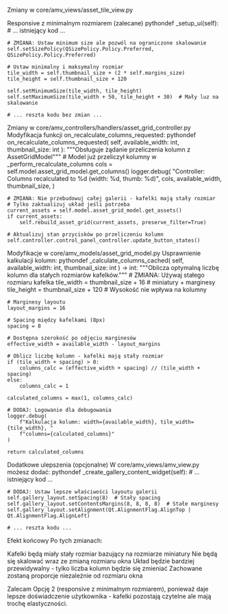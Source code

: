 Zmiany w core/amv_views/asset_tile_view.py

Responsive z minimalnym rozmiarem (zalecane)
pythondef _setup_ui(self):
    # ... istniejący kod ...
    
    # ZMIANA: Ustaw minimum size ale pozwól na ograniczone skalowanie
    self.setSizePolicy(QSizePolicy.Policy.Preferred, QSizePolicy.Policy.Preferred)
    
    # Ustaw minimalny i maksymalny rozmiar
    tile_width = self.thumbnail_size + (2 * self.margins_size)
    tile_height = self.thumbnail_size + 120
    
    self.setMinimumSize(tile_width, tile_height)
    self.setMaximumSize(tile_width + 50, tile_height + 30)  # Mały luz na skalowanie
    
    # ... reszta kodu bez zmian ...
Zmiany w core/amv_controllers/handlers/asset_grid_controller.py
Modyfikacja funkcji on_recalculate_columns_requested:
pythondef on_recalculate_columns_requested(
    self, available_width: int, thumbnail_size: int
):
    """Obsługuje żądanie przeliczenia kolumn z AssetGridModel"""
    # Model już przeliczył kolumny w _perform_recalculate_columns
    cols = self.model.asset_grid_model.get_columns()
    logger.debug(
        "Controller: Columns recalculated to %d (width: %d, thumb: %d)",
        cols,
        available_width,
        thumbnail_size,
    )

    # ZMIANA: Nie przebudowuj całej galerii - kafelki mają stały rozmiar
    # Tylko zaktualizuj układ jeśli potrzeba
    current_assets = self.model.asset_grid_model.get_assets()
    if current_assets:
        self.rebuild_asset_grid(current_assets, preserve_filter=True)

    # Aktualizuj stan przycisków po przeliczeniu kolumn
    self.controller.control_panel_controller.update_button_states()
Modyfikacje w core/amv_models/asset_grid_model.py
Usprawnienie kalkulacji kolumn:
pythondef _calculate_columns_cached(
    self, available_width: int, thumbnail_size: int
) -> int:
    """Oblicza optymalną liczbę kolumn dla stałych rozmiarów kafelków."""
    # ZMIANA: Używaj stałego rozmiaru kafelka
    tile_width = thumbnail_size + 16  # miniatury + marginesy
    tile_height = thumbnail_size + 120  # Wysokość nie wpływa na kolumny
    
    # Marginesy layoutu
    layout_margins = 16
    
    # Spacing między kafelkami (8px)
    spacing = 8
    
    # Dostępna szerokość po odjęciu marginesów
    effective_width = available_width - layout_margins
    
    # Oblicz liczbę kolumn - kafelki mają stały rozmiar
    if (tile_width + spacing) > 0:
        columns_calc = (effective_width + spacing) // (tile_width + spacing)
    else:
        columns_calc = 1
    
    calculated_columns = max(1, columns_calc)
    
    # DODAJ: Logowanie dla debugowania
    logger.debug(
        f"Kalkulacja kolumn: width={available_width}, tile_width={tile_width}, "
        f"columns={calculated_columns}"
    )
    
    return calculated_columns
Dodatkowe ulepszenia (opcjonalne)
W core/amv_views/amv_view.py możesz dodać:
pythondef _create_gallery_content_widget(self):
    # ... istniejący kod ...
    
    # DODAJ: Ustaw lepsze właściwości layoutu galerii
    self.gallery_layout.setSpacing(8)  # Stały spacing
    self.gallery_layout.setContentsMargins(8, 8, 8, 8)  # Stałe marginesy
    self.gallery_layout.setAlignment(Qt.AlignmentFlag.AlignTop | Qt.AlignmentFlag.AlignLeft)
    
    # ... reszta kodu ...
Efekt końcowy
Po tych zmianach:

Kafelki będą miały stały rozmiar bazujący na rozmiarze miniatury
Nie będą się skalować wraz ze zmianą rozmiaru okna
Układ będzie bardziej przewidywalny - tylko liczba kolumn będzie się zmieniać
Zachowane zostaną proporcje niezależnie od rozmiaru okna

Zalecam Opcję 2 (responsive z minimalnym rozmiarem), ponieważ daje lepsze doświadczenie użytkownika - kafelki pozostają czytelne ale mają trochę elastyczności.